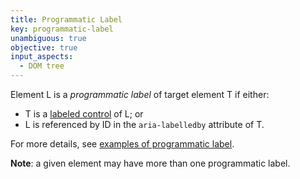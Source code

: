 ```yaml
---
title: Programmatic Label
key: programmatic-label
unambiguous: true
objective: true
input_aspects:
  - DOM tree
---
```


Element L is a _programmatic label_ of target element T if either:

- T is a [labeled control][] of L; or
- L is referenced by ID in the `aria-labelledby` attribute of T.

For more details, see [examples of programmatic label][].

**Note**: a given element may have more than one programmatic label.

[labeled control]: https://html.spec.whatwg.org/multipage/forms.html#labeled-control 'Definition of labeled control'
[examples of programmatic label]: https://act-rules.github.io/pages/examples/programmatic-label/
